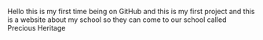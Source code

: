 Hello this is my first time being on GitHub and this is my first project and this is  a website about my school so they can come to our school called Precious Heritage
